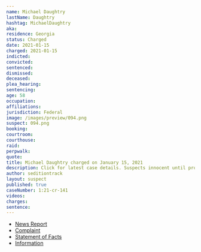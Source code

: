 ```yaml
---
name: Michael Daughtry
lastName: Daughtry
hashtag: MichaelDaughtry
aka:
residence: Georgia
status: Charged
date: 2021-01-15
charged: 2021-01-15
indicted:
convicted: 
sentenced: 
dismissed: 
deceased:
plea_hearing:
sentencing:
age: 58
occupation:
affiliations:
jurisdiction: Federal
image: /images/preview/094.png
suspect: 094.png
booking:
courtroom:
courthouse:
raid:
perpwalk:
quote:
title: Michael Daughtry charged on January 15, 2021
description: Click for latest case details. Suspects innocent until proven guilty.
author: seditiontrack
layout: suspect
published: true
caseNumber: 1:21-cr-141
videos:
charges:
sentence:
---
```

- [News Report](https://www.walb.com/2021/01/19/pelham-man-charged-capitol-incident/)
- [Complaint](https://www.justice.gov/opa/page/file/1356031/download)
- [Statement of Facts](https://www.justice.gov/opa/page/file/1356026/download)
- [Information](https://www.justice.gov/usao-dc/case-multi-defendant/file/1377691/download)
